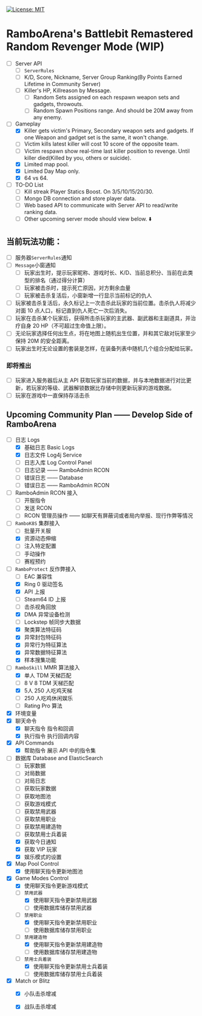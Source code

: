  [![License: MIT](https://img.shields.io/badge/License-MIT-yellow.svg)](https://opensource.org/licenses/MIT)
 
# RamboArena's Battlebit Remastered Random Revenger Mode (WIP)
* [ ] Server API
	* [ ] `ServerRules`
	* [ ] K/D, Score, Nickname, Server Group Ranking(By Points Earned Lifetime in Community Server)
  * [ ] Killer's HP, Killreason by Message.
	* [ ] Random Sets assigned on each respawn weapon sets and gadgets, throwouts.
	* [ ] Random Spawn Positions range. And should be 20M away from any enemy.
* [ ] Gameplay
	* [x] Killer gets victim's Primary, Secondary weapon sets and gadgets. If one Weapon and gadget set is the same, it won't change.
	* [ ] Victim kills latest killer will cost 10 score of the opposite team.
	* [ ] Victim respawn show real-time last killer position to revenge. Until killer died(Killed by you, others or suicide).
	* [x] Limited map pool.
	* [x] Limited Day Map only.
	* [x] 64 vs 64.
* [ ] TO-DO List
  * [ ] Kill streak Player Statics Boost. On 3/5/10/15/20/30.
  * [ ] Mongo DB connection and store player data.
  * [ ] Web based API to communicate with Server API to read/write ranking data.
  * [ ] Other upcoming server mode should view below. ⬇️

## 当前玩法功能：
* [ ] 服务器`ServerRules`通知
* [ ] `Message`小窗通知
    * [ ] 玩家出生时，提示玩家昵称、游戏时长、K/D、当前总积分、当前在此类型的排名（通过得分计算）
    * [ ] 玩家被击杀时，提示死亡原因，对方剩余血量
    * [ ] 玩家被击杀复活后，小窗新增一行显示当前标记的仇人
* [ ] 玩家被击杀复活后，永久标记上一次击杀此玩家的当前位置。击杀仇人将减少对面 10 点人口，标记直到仇人死亡一次后消失。
* [ ] 玩家在击杀某个玩家后，获得所击杀玩家的主武器、副武器和主副道具，并治疗自身 20 HP（不可超过生命值上限）。
* [ ] 无论玩家选择任何出生点，将在地图上随机出生位置，并和其它敌对玩家至少保持 20M 的安全距离。
* [ ] 玩家出生时无论设置的套装是怎样，在装备列表中随机几个组合分配给玩家。

### 即将推出
* [ ] 玩家进入服务器后从主 API 获取玩家当前的数据，并与本地数据进行对比更新，若玩家的等级、武器解锁数据比存储中则更新玩家的游戏数据。
* [ ] 玩家在游戏中一直保持存活击杀

## Upcoming Community Plan —— Develop Side of RamboArena
* [ ] 日志 Logs
	* [x] 基础日志 Basic Logs
	* [x] 日志文件 Log4j Service
    * [ ] 日志入库 Log Control Panel
	* [ ] 日志记录 —— RamboAdmin RCON 
	* [ ] 错误日志 —— Database
	* [ ] 错误日志 —— RamboAdmin RCON
* [ ]  RamboAdmin RCON 接入
	* [ ] 开服指令
	* [ ] 发送 RCON
	* [ ] RCON 管理员操作 —— 如聊天有屏蔽词或者局内举报、现行作弊等情况
* [ ]  `RamboK8S` 集群接入
	* [ ] 批量开关服
	* [x] 资源动态伸缩
	* [ ] 注入特定配置
	* [ ] 手动操作
	* [ ] 赛程预约
* [ ] `RamboProtect` 反作弊接入
  	* [ ] EAC 兼容性
  	* [x] Ring 0 驱动签名
  	* [x] API 上报
  	* [ ] Steam64 ID 上报
  	* [ ] 击杀视角回放
  	* [x] DMA 异常设备检测
  	* [ ] Lockstep 帧同步大数据
  	* [x] 聚类算法特征码
  	* [x] 异常封包特征码
  	* [x] 异常行为特征算法
  	* [x] 异常数据特征算法
   	* [x] 样本搜集功能
* [ ] `RamboSkill` MMR 算法接入
  	* [x] 单人 TDM 天梯匹配
  	* [ ] 8 V 8 TDM 天梯匹配
  	* [x] 5人 250 人吃鸡天梯
  	* [ ] 250 人吃鸡休闲娱乐
  	* [ ] Rating Pro 算法
* [x] 环境变量
* [x] 聊天命令
	* [x] 聊天指令 指令和回调
	* [x] 执行指令 执行回调内容
* [x] API Commands
	* [x] 帮助指令 展示 API 中的指令集
* [ ] 数据库 Database and ElasticSearch
	* [ ] 玩家数据
	* [ ] 对局数据
	* [ ] 对局日志
	* [ ] 获取玩家数据
	* [ ] 获取地图池
	* [ ] 获取游戏模式
	* [ ] 获取禁用武器
	* [ ] 获取禁用职业
	* [ ] 获取禁用建造物
	* [ ] 获取禁用士兵着装
	* [x] 获取今日通知
	* [x] 获取 VIP 玩家
	* [x] 娱乐模式的设置
* [x] Map Pool Control
	* [x] 使用聊天指令更新地图池
* [x] Game Modes Control
	* [x] 使用聊天指令更新游戏模式
  * [ ] `禁用武器`
	* [x] 使用聊天指令更新禁用武器
	* [ ] 使用数据库储存禁用武器
  * [ ] `禁用职业`
	* [x] 使用聊天指令更新禁用职业
	* [ ] 使用数据库储存禁用职业
  * [ ] `禁用建造物`
	* [x] 使用聊天指令更新禁用建造物
	* [ ] 使用数据库储存禁用建造物
  * [ ] `禁用士兵着装`
	* [x] 使用聊天指令更新禁用士兵着装
	* [ ] 使用数据库储存禁用士兵着装
* [x] Match or Blitz
	* [x] 小队击杀增减
	* [x] 战队击杀增减

